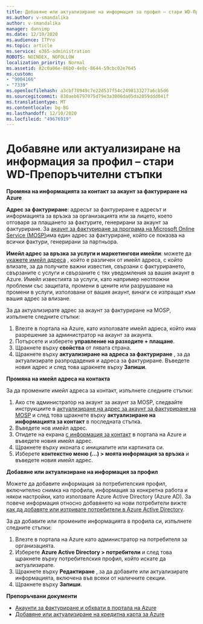 ```yaml
---
title: Добавяне или актуализиране на информация за профил – стари WD-Препоръчителни стъпки
ms.author: v-smandalika
author: v-smandalika
manager: dansimp
ms.date: 12/10/2020
ms.audience: ITPro
ms.topic: article
ms.service: o365-administration
ROBOTS: NOINDEX, NOFOLLOW
localization_priority: Normal
ms.assetid: 82c0a06e-86b0-4e8c-8644-59cbc02e7645
ms.custom:
- "9004166"
- "7339"
ms.openlocfilehash: a3cbf78949c7e22d537f54c2498133277a6cb5d6
ms.sourcegitcommit: 830aeb6797075d79e3a3006da05da2059ddd041f
ms.translationtype: MT
ms.contentlocale: bg-BG
ms.lasthandoff: 12/10/2020
ms.locfileid: "49676919"
---
```

# <a name="add-or-update-profile-information---legacy-wd---recommended-steps"></a>Добавяне или актуализиране на информация за профил – стари WD-Препоръчителни стъпки

**Промяна на информацията за контакт за акаунт за фактуриране на Azure**

**Адрес за фактуриране**: адресът за фактуриране е адресът и информацията за връзка за организацията или за лицето, което отговаря за плащането за фактурите, генерирани за акаунт за фактуриране. За [акаунт за фактуриране за програма на Microsoft Online Service (MOSP)](https://docs.microsoft.com/azure/cost-management-billing/manage/change-azure-account-profile#update-an-mosp-billing-account-address)има един адрес за фактуриране, който се показва на всички фактури, генерирани за партньора.

**Имейл адрес за връзка за услуги и маркетингови имейли**: можете да [укажете имейл адреса](https://docs.microsoft.com/azure/cost-management-billing/manage/change-azure-account-profile#change-your-contact-email-address) , който е различен от имейл адреса, с който влизате, за да получите важни известия, свързани с фактурирането, свързаните с услуги и свързаните с тях уведомления за вашия акаунт в Azure. Имейл известията за услуги, като например неотложни проблеми със защитата, промени в цените или разрушаване на промени в услуги, използвани от вашия акаунт, винаги се изпращат към вашия адрес за влизане.

За да актуализирате адрес за акаунт за фактуриране на MOSP, изпълнете следните стъпки:
1. Влезте в портала на Azure, като използвате имейл адреса, който има разрешение за администратор на акаунт за акаунта.
2. Потърсете и изберете **управление на разходите + плащане**. 
3. Щракнете върху **свойства** от лявата страна. 
4. Щракнете върху **актуализиране на адреса за фактуриране** , за да актуализирате разпродадения и адреса за фактуриране. Въведете новия адрес и след това щракнете върху **Запиши**.

**Промяна на имейл адреса на контакта** 

За да промените имейл адреса за контакт, изпълнете следните стъпки:
1. Ако сте администратор на акаунт за акаунт за MOSP, следвайте инструкциите в [актуализиране на адрес за акаунт за фактуриране на MOSP](https://docs.microsoft.com/azure/cost-management-billing/manage/change-azure-account-profile#update-an-mosp-billing-account-address) и след това щракнете върху **актуализиране на информацията за контакт** в последната стъпка. 
2. Въведете нов имейл адрес. 
3. Отидете на екрана [с информация за контакт](https://ms.portal.azure.com/) в портала на Azure и въведете новия имейл адрес. 
4. Щракнете върху иконата с инициалите или картината си. 
5. Изберете **контекстно меню (...) > моята информация за връзка** и въведете новия имейл адрес.

**Добавяне или актуализиране на информация за профил**

Можете да добавите информация за потребителския профил, включително снимка на профила, информация за конкретна работа и някои настройки, като използвате Azure Active Directory (Azure AD). За повече информация относно добавянето на нови потребители вижте [как да добавяте или изтривате потребители в Azure Active Directory](https://docs.microsoft.com/azure/active-directory/fundamentals/add-users-azure-active-directory).

За да добавите или промените информацията в профила си, изпълнете следните стъпки:

1. Влезте в портала на Azure като администратор на потребителя за организацията.
2. Изберете **Azure Active Directory > потребители** и след това щракнете върху потребителския профил, който искате да актуализирате. 
3. Щракнете върху **Редактиране** , за да добавите или актуализирате информацията, включена във всеки от наличните секции. 
4. Щракнете върху **Запиши**.

**Препоръчвани документи**

- [Акаунти за фактуриране и обхвати в портала на Azure](https://docs.microsoft.com/azure/cost-management-billing/manage/view-all-accounts) 
- [Добавяне или актуализиране на кредитна карта за Azure](https://docs.microsoft.com/azure/cost-management-billing/manage/change-credit-card)


